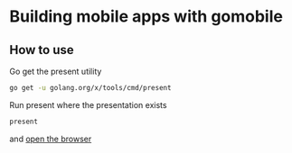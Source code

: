 # Building mobile apps with gomobile

## How to use

Go get the present utility

```bash
go get -u golang.org/x/tools/cmd/present
```

Run present where the presentation exists

```bash
present
```

and [open the browser](http://localhost:3999)